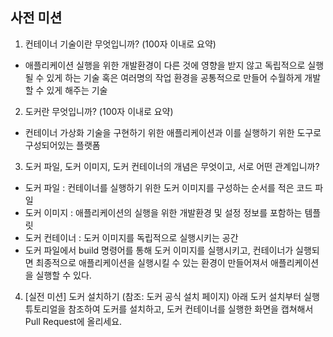 ## 사전 미션

1. 컨테이너 기술이란 무엇입니까? (100자 이내로 요약)
- 애플리케이션 실행을 위한 개발환경이 다른 것에 영향을 받지 않고 독립적으로 실행될 수 있게 하는 기술 혹은 여러명의 작업 환경을 공통적으로 만들어 수월하게 개발할 수 있게 해주는 기술

2. 도커란 무엇입니까? (100자 이내로 요약)
- 컨테이너 가상화 기술을 구현하기 위한 애플리케이션과 이를 실행하기 위한 도구로 구성되어있는 플랫폼

3. 도커 파일, 도커 이미지, 도커 컨테이너의 개념은 무엇이고, 서로 어떤 관계입니까?
- 도커 파일 : 컨테이너를 실행하기 위한 도커 이미지를 구성하는 순서를 적은 코드 파일
- 도커 이미지 : 애플리케이션의 실행을 위한 개발환경 및 설정 정보를 포함하는 템플릿
- 도커 컨테이너 : 도커 이미지를 독립적으로 실행시키는 공간
- 도커 파일에서 build 명령어를 통해 도커 이미지를 실행시키고, 컨테이너가 실행되면 최종적으로 애플리케이션을 실행시킬 수 있는 환경이 만들어져서 애플리케이션을 실행할 수 있다. 

4. [실전 미션] 도커 설치하기 (참조: 도커 공식 설치 페이지)
아래 도커 설치부터 실행 튜토리얼을 참조하여 도커를 설치하고, 도커 컨테이너를 실행한 화면을 캡쳐해서 Pull Request에 올리세요.